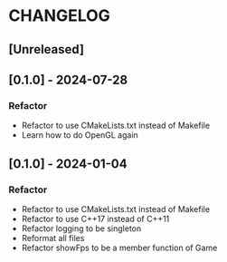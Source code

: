 # CHANGELOG

## [Unreleased]

## [0.1.0] - 2024-07-28

### Refactor

- Refactor to use CMakeLists.txt instead of Makefile
- Learn how to do OpenGL again

## [0.1.0] - 2024-01-04

### Refactor

- Refactor to use CMakeLists.txt instead of Makefile
- Refactor to use C++17 instead of C++11
- Refactor logging to be singleton
- Reformat all files
- Refactor showFps to be a member function of Game
